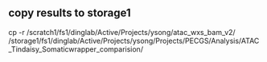 
## copy results to storage1

cp -r /scratch1/fs1/dinglab/Active/Projects/ysong/atac_wxs_bam_v2/ /storage1/fs1/dinglab/Active/Projects/ysong/Projects/PECGS/Analysis/ATAC_Tindaisy_Somaticwrapper_comparision/
